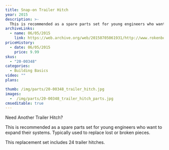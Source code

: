 ```yaml
---
title: Snap-on Trailer Hitch
year: 2015
description: >-
  This is recommended as a spare parts set for young engineers who want to expand their systems. Typically used to replace lost or broken pieces.
archiveLinks:
  - name: 06/05/2015
    link: https://web.archive.org/web/20150705061931/http://www.rokenbok.com/shop/spare-parts/snap-trailer-hitch
priceHistory:
  - date: 06/05/2015
    price: 9.99
skus:
  - "20-00348"
categories: 
  - Building Basics
video: ""
plans:

thumb: /img/parts/20-00348_trailer_hitch.jpg
images:
  -  /img/parts/20-00348_trailer_hitch_parts.jpg
cmseditable: true
---
```

Need Another Trailer Hitch?

This is recommended as a spare parts set for young engineers who want to expand their systems. Typically used to replace lost or broken pieces.

This replacement set includes 24 trailer hitches.
